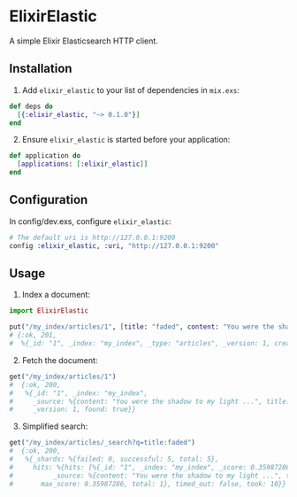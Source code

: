 # ElixirElastic

A simple Elixir Elasticsearch HTTP client.

## Installation

1. Add `elixir_elastic` to your list of dependencies in `mix.exs`:

  ```elixir
  def deps do
    [{:elixir_elastic, "~> 0.1.0"}]
  end
  ```

2. Ensure `elixir_elastic` is started before your application:

  ```elixir
  def application do
    [applications: [:elixir_elastic]]
  end
  ```

## Configuration

In config/dev.exs, configure `elixir_elastic`:

  ```elixir
  # The default uri is http://127.0.0.1:9200
  config :elixir_elastic, :uri, "http://127.0.0.1:9200"
  ```

## Usage

1. Index a document:

  ```elixir
  import ElixirElastic

  put("/my_index/articles/1", [title: "faded", content: "You were the shadow to my light ..."])
  # {:ok, 201,
  #  %{_id: "1", _index: "my_index", _type: "articles", _version: 1, created: true}}
  ```
2. Fetch the document:

  ```elixir
  get("/my_index/articles/1")
  #  {:ok, 200,
  #   %{_id: "1", _index: "my_index",
  #     _source: %{content: "You were the shadow to my light ...", title: "faded"}, _type: "articles",
  #     _version: 1, found: true}}
  ```
3. Simplified search:

  ```elixir
  get("/my_index/articles/_search?q=title:faded")
  #  {:ok, 200,
  #   %{_shards: %{failed: 0, successful: 5, total: 5},
  #     hits: %{hits: [%{_id: "1", _index: "my_index", _score: 0.35987286,
  #          _source: %{content: "You were the shadow to my light ...", title: "faded"}, _type: "articles"}],
  #       max_score: 0.35987286, total: 1}, timed_out: false, took: 10}}
  ```